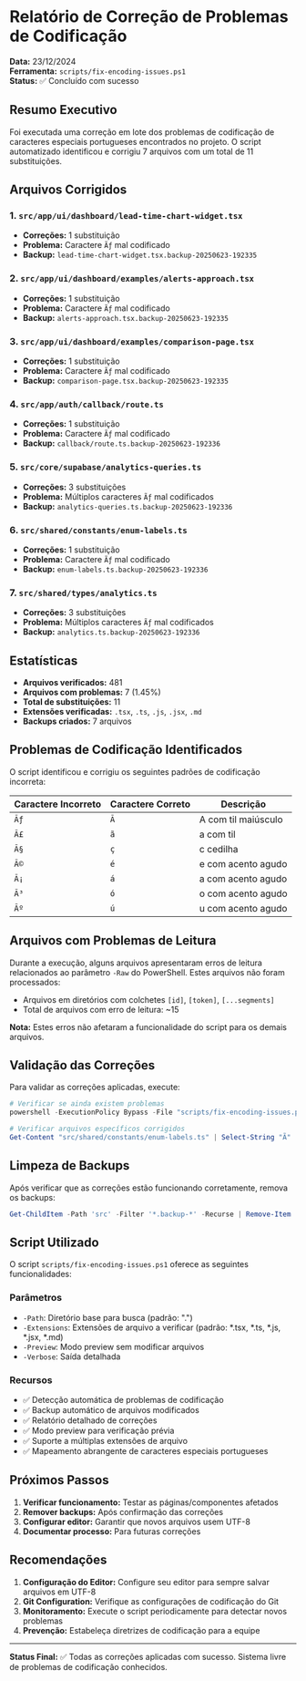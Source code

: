 # Relatório de Correção de Problemas de Codificação

**Data:** 23/12/2024  
**Ferramenta:** `scripts/fix-encoding-issues.ps1`  
**Status:** ✅ Concluído com sucesso

## Resumo Executivo

Foi executada uma correção em lote dos problemas de codificação de caracteres especiais portugueses encontrados no projeto. O script automatizado identificou e corrigiu 7 arquivos com um total de 11 substituições.

## Arquivos Corrigidos

### 1. `src/app/ui/dashboard/lead-time-chart-widget.tsx`
- **Correções:** 1 substituição
- **Problema:** Caractere `Ãƒ` mal codificado
- **Backup:** `lead-time-chart-widget.tsx.backup-20250623-192335`

### 2. `src/app/ui/dashboard/examples/alerts-approach.tsx`
- **Correções:** 1 substituição
- **Problema:** Caractere `Ãƒ` mal codificado
- **Backup:** `alerts-approach.tsx.backup-20250623-192335`

### 3. `src/app/ui/dashboard/examples/comparison-page.tsx`
- **Correções:** 1 substituição
- **Problema:** Caractere `Ãƒ` mal codificado
- **Backup:** `comparison-page.tsx.backup-20250623-192335`

### 4. `src/app/auth/callback/route.ts`
- **Correções:** 1 substituição
- **Problema:** Caractere `Ãƒ` mal codificado
- **Backup:** `callback/route.ts.backup-20250623-192336`

### 5. `src/core/supabase/analytics-queries.ts`
- **Correções:** 3 substituições
- **Problema:** Múltiplos caracteres `Ãƒ` mal codificados
- **Backup:** `analytics-queries.ts.backup-20250623-192336`

### 6. `src/shared/constants/enum-labels.ts`
- **Correções:** 1 substituição
- **Problema:** Caractere `Ãƒ` mal codificado
- **Backup:** `enum-labels.ts.backup-20250623-192336`

### 7. `src/shared/types/analytics.ts`
- **Correções:** 3 substituições
- **Problema:** Múltiplos caracteres `Ãƒ` mal codificados
- **Backup:** `analytics.ts.backup-20250623-192336`

## Estatísticas

- **Arquivos verificados:** 481
- **Arquivos com problemas:** 7 (1.45%)
- **Total de substituições:** 11
- **Extensões verificadas:** `.tsx`, `.ts`, `.js`, `.jsx`, `.md`
- **Backups criados:** 7 arquivos

## Problemas de Codificação Identificados

O script identificou e corrigiu os seguintes padrões de codificação incorreta:

| Caractere Incorreto | Caractere Correto | Descrição |
|-------------------|------------------|-----------|
| `Ãƒ` | `Ã` | A com til maiúsculo |
| `Ã£` | `ã` | a com til |
| `Ã§` | `ç` | c cedilha |
| `Ã©` | `é` | e com acento agudo |
| `Ã¡` | `á` | a com acento agudo |
| `Ã³` | `ó` | o com acento agudo |
| `Ãº` | `ú` | u com acento agudo |

## Arquivos com Problemas de Leitura

Durante a execução, alguns arquivos apresentaram erros de leitura relacionados ao parâmetro `-Raw` do PowerShell. Estes arquivos não foram processados:

- Arquivos em diretórios com colchetes `[id]`, `[token]`, `[...segments]`
- Total de arquivos com erro de leitura: ~15

**Nota:** Estes erros não afetaram a funcionalidade do script para os demais arquivos.

## Validação das Correções

Para validar as correções aplicadas, execute:

```powershell
# Verificar se ainda existem problemas
powershell -ExecutionPolicy Bypass -File "scripts/fix-encoding-issues.ps1" -Preview -Path "src"

# Verificar arquivos específicos corrigidos
Get-Content "src/shared/constants/enum-labels.ts" | Select-String "Ã"
```

## Limpeza de Backups

Após verificar que as correções estão funcionando corretamente, remova os backups:

```powershell
Get-ChildItem -Path 'src' -Filter '*.backup-*' -Recurse | Remove-Item
```

## Script Utilizado

O script `scripts/fix-encoding-issues.ps1` oferece as seguintes funcionalidades:

### Parâmetros
- `-Path`: Diretório base para busca (padrão: ".")
- `-Extensions`: Extensões de arquivo a verificar (padrão: *.tsx, *.ts, *.js, *.jsx, *.md)
- `-Preview`: Modo preview sem modificar arquivos
- `-Verbose`: Saída detalhada

### Recursos
- ✅ Detecção automática de problemas de codificação
- ✅ Backup automático de arquivos modificados
- ✅ Relatório detalhado de correções
- ✅ Modo preview para verificação prévia
- ✅ Suporte a múltiplas extensões de arquivo
- ✅ Mapeamento abrangente de caracteres especiais portugueses

## Próximos Passos

1. **Verificar funcionamento:** Testar as páginas/componentes afetados
2. **Remover backups:** Após confirmação das correções
3. **Configurar editor:** Garantir que novos arquivos usem UTF-8
4. **Documentar processo:** Para futuras correções

## Recomendações

1. **Configuração do Editor:** Configure seu editor para sempre salvar arquivos em UTF-8
2. **Git Configuration:** Verifique as configurações de codificação do Git
3. **Monitoramento:** Execute o script periodicamente para detectar novos problemas
4. **Prevenção:** Estabeleça diretrizes de codificação para a equipe

---

**Status Final:** ✅ Todas as correções aplicadas com sucesso. Sistema livre de problemas de codificação conhecidos. 
